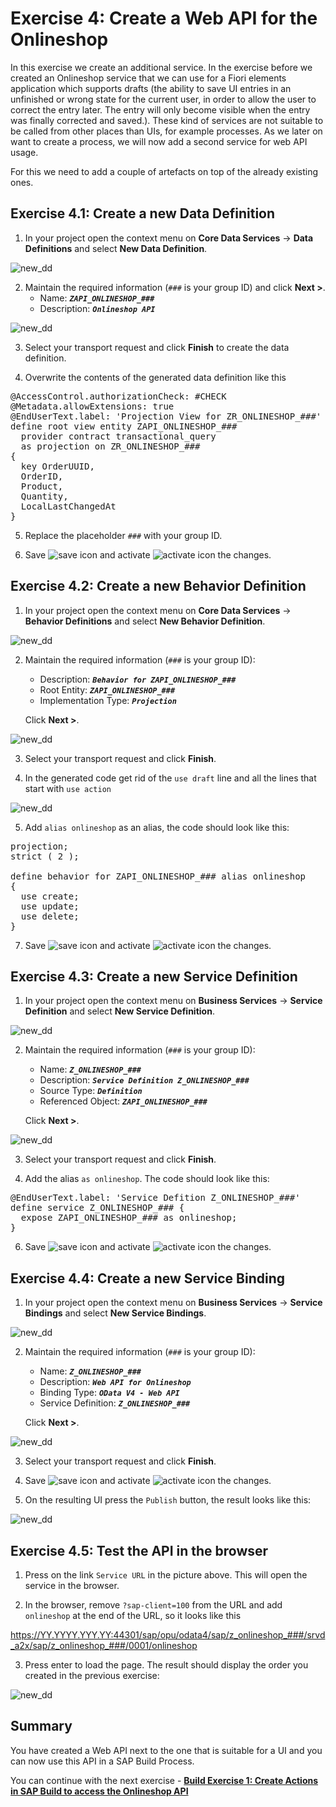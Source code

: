 
# Exercise 4: Create a Web API for the Onlineshop

In this exercise we create an additional service. In the exercise before we created an Onlineshop service that we can use for a Fiori elements application which supports drafts (the ability to save UI entries in an unfinished or wrong state for the current user, in order to allow the user to correct the entry later. The entry will only become visible when the entry was finally corrected and saved.). These kind of services are not suitable to be called from other places than UIs, for example processes. As we later on want to create a process, we will now add a second service for web API usage. 

For this we need to add a couple of artefacts on top of the already existing ones.

## Exercise 4.1: Create a new Data Definition

1. In your project open the context menu on **Core Data Services** -> **Data Definitions** and select **New Data Definition**.

![new_dd](images/100.png) 

2. Maintain the required information (`###` is your group ID) and click **Next >**.
      - Name: _**`ZAPI_ONLINESHOP_###`**_  
      - Description: _**`Onlineshop API`**_  

![new_dd](images/110.png) 

3.  Select your transport request and click **Finish** to create the data definition.

4. Overwrite the contents of the generated data definition like this

<pre lang="ABAP">
@AccessControl.authorizationCheck: #CHECK
@Metadata.allowExtensions: true
@EndUserText.label: 'Projection View for ZR_ONLINESHOP_###'
define root view entity ZAPI_ONLINESHOP_###
  provider contract transactional_query
  as projection on ZR_ONLINESHOP_###
{
  key OrderUUID,
  OrderID,
  Product,
  Quantity,
  LocalLastChangedAt
}
</pre>

5. Replace the placeholder `###` with your group ID. 

6. Save ![save icon](../../images/adt_save.png) and activate ![activate icon](../../images/adt_activate.png) the changes.

## Exercise 4.2: Create a new Behavior Definition

1. In your project open the context menu on **Core Data Services** -> **Behavior Definitions** and select **New Behavior Definition**.

![new_dd](images/120.png) 

2. Maintain the required information (`###` is your group ID):
      - Description: _**`Behavior for ZAPI_ONLINESHOP_###`**_
      - Root Entity: _**`ZAPI_ONLINESHOP_###`**_
      - Implementation Type: _**`Projection`**_
       
      Click **Next >**.

![new_dd](images/130.png) 

3. Select your transport request and click **Finish**.

4. In the generated code get rid of the `use draft` line and all the lines that start with `use action`

![new_dd](images/140.png) 

5. Add `alias onlineshop` as an alias, the code should look like this:

<pre lang="ABAP">
projection;
strict ( 2 );

define behavior for ZAPI_ONLINESHOP_### alias onlineshop
{
  use create;
  use update;
  use delete;
}
</pre> 

7. Save ![save icon](../../images/adt_save.png) and activate ![activate icon](../../images/adt_activate.png) the changes.

## Exercise 4.3: Create a new Service Definition

1. In your project open the context menu on **Business Services** -> **Service Definition** and select **New Service Definition**.

![new_dd](images/150.png) 

2. Maintain the required information (`###` is your group ID):
      - Name: _**`Z_ONLINESHOP_###`**_
      - Description: _**`Service Definition Z_ONLINESHOP_###`**_
      - Source Type: _**`Definition`**_
      - Referenced Object: _**`ZAPI_ONLINESHOP_###`**_
       
      Click **Next >**.

![new_dd](images/160.png) 

3. Select your transport request and click **Finish**.

5. Add the alias `as onlineshop`. The code should look like this:

<pre lang="ABAP">
@EndUserText.label: 'Service Defition Z_ONLINESHOP_###'
define service Z_ONLINESHOP_### {
  expose ZAPI_ONLINESHOP_### as onlineshop;
}
</pre>

6. Save ![save icon](../../images/adt_save.png) and activate ![activate icon](../../images/adt_activate.png) the changes.

## Exercise 4.4: Create a new Service Binding

1. In your project open the context menu on **Business Services** -> **Service Bindings** and select **New Service Bindings**.

![new_dd](images/170.png) 

2. Maintain the required information (`###` is your group ID):
      - Name: _**`Z_ONLINESHOP_###`**_
      - Description: _**`Web API for Onlineshop`**_
      - Binding Type: _**`OData V4 - Web API`**_
      - Service Definition: _**`Z_ONLINESHOP_###`**_
       
      Click **Next >**.

![new_dd](images/180.png) 

3. Select your transport request and click **Finish**.

4. Save ![save icon](../../images/adt_save.png) and activate ![activate icon](../../images/adt_activate.png) the changes.

5. On the resulting UI press the `Publish` button, the result looks like this:

![new_dd](images/190.png) 

## Exercise 4.5: Test the API in the browser

1. Press on the link `Service URL` in the picture above. This will open the service in the browser.

2. In the browser, remove `?sap-client=100` from the URL and add `onlineshop` at the end of the URL, so it looks like this

https://YY.YYYY.YYY.YY:44301/sap/opu/odata4/sap/z_onlineshop_###/srvd_a2x/sap/z_onlineshop_###/0001/onlineshop

3. Press enter to load the page. The result should display the order you created in the previous exercise:

![new_dd](images/200.png)  

## Summary   

You have created a Web API next to the one that is suitable for a UI and you can now use this API in a SAP Build Process.

You can continue with the next exercise - **[Build Exercise 1: Create Actions in SAP Build to access the Onlineshop API](../../../build/exercises/ex1/README.md)**
